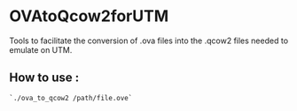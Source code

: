 # OVAtoQcow2forUTM



Tools to facilitate the conversion of .ova files into the .qcow2 files needed to emulate on UTM.

## How to use : 
	`./ova_to_qcow2 /path/file.ove`
